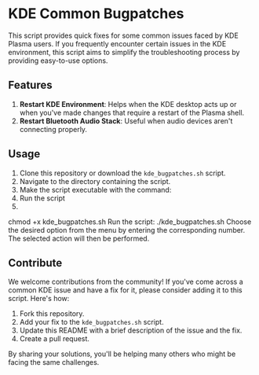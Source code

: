 # KDE Common Bugpatches
This script provides quick fixes for some common issues faced by KDE Plasma users. If you frequently encounter certain issues in the KDE environment, this script aims to simplify the troubleshooting process by providing easy-to-use options.

## Features

1. **Restart KDE Environment**: Helps when the KDE desktop acts up or when you've made changes that require a restart of the Plasma shell.
2. **Restart Bluetooth Audio Stack**: Useful when audio devices aren't connecting properly.

## Usage

1. Clone this repository or download the `kde_bugpatches.sh` script.
2. Navigate to the directory containing the script.
3. Make the script executable with the command:
4. Run the script
5. 
chmod +x kde_bugpatches.sh
Run the script:
./kde_bugpatches.sh
Choose the desired option from the menu by entering the corresponding number. The selected action will then be performed.

## Contribute

We welcome contributions from the community! If you've come across a common KDE issue and have a fix for it, please consider adding it to this script. Here's how:

1. Fork this repository.
2. Add your fix to the `kde_bugpatches.sh` script.
3. Update this README with a brief description of the issue and the fix.
4. Create a pull request.

By sharing your solutions, you'll be helping many others who might be facing the same challenges.
